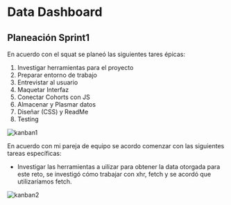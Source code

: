 # Data Dashboard

## Planeación Sprint1

En acuerdo con el squat se planeó las siguientes tares épicas:

  1. Investigar herramientas para el proyecto
  2. Preparar entorno de trabajo
  3. Entrevistar al usuario
  4. Maquetar Interfaz
  5. Conectar Cohorts con JS
  6. Almacenar y Plasmar datos
  7. Diseñar (CSS) y ReadMe
  8. Testing

![kanban1](https://scontent-scl1-1.xx.fbcdn.net/v/t1.15752-9/35464434_1810343875712010_7913204903298727936_n.png?_nc_cat=0&oh=7acd47cb0f214cffd47a23238f819154&oe=5BC3E025)

En acuerdo con mi pareja de equipo se acordo comenzar con las siguientes tareas específicas:
 - Investigar las herramientas a uilizar para obtener la data otorgada para este reto, se investigó cómo trabajar con xhr, fetch y se acordó que utilizaríamos fetch.

![kanban2](https://scontent-scl1-1.xx.fbcdn.net/v/t1.15752-9/35400884_1810343885712009_1314909176882790400_n.png?_nc_cat=0&oh=c672c3b9a8d5c0bc65091de9dbd4569c&oe=5BAF8EE1)


